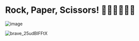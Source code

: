 # Rock, Paper, Scissors! ✊🏽✌🏽🖐🏽

![image](https://user-images.githubusercontent.com/52057929/184508444-0a3a2b47-d21e-4c9a-8cf4-5b92512496fe.png)


![brave_25udBIFFtX](https://user-images.githubusercontent.com/52057929/184508433-9e38e546-3aff-4492-bf48-fb5982b557c3.gif)
